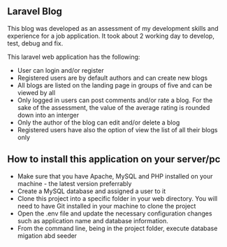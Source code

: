 

## Laravel Blog

This blog was developed as an assessment of my development skills and experience for a job application. It took about 2 working day to develop, test, debug and fix. 

This laravel web application has the following:

- User can login and/or register 
- Registered users are by default authors and can create new blogs
- All blogs are listed on the landing page in groups of five and can be viewed by all
- Only logged in users can post comments and/or rate a blog. For the sake of the assessment, the value of the average rating is rounded down into an interger
- Only the author of the blog can edit and/or delete a blog
- Registered users have also the option of view the list of all their blogs only

## How to install this application on your server/pc

- Make sure that you have Apache, MySQL and PHP installed on your machine - the latest version preferrably
- Create a MySQL database and assigned a user to it
- Clone this project into a specific folder in your web directory. You will need to have Git installed in your machine to clone the project
- Open the .env file and update the necessary configuration changes such as application name and database information.
- From the command line, being in the project folder, execute database migation abd seeder
